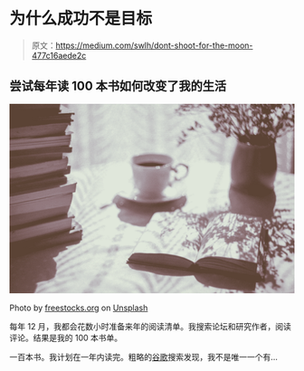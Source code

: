 # 为什么成功不是目标

> 原文：<https://medium.com/swlh/dont-shoot-for-the-moon-477c16aede2c>

## 尝试每年读 100 本书如何改变了我的生活

![](img/594915e7ceed7970ababfa8c4a819bef.png)

Photo by [freestocks.org](https://unsplash.com/@freestocks?utm_source=medium&utm_medium=referral) on [Unsplash](https://unsplash.com?utm_source=medium&utm_medium=referral)

每年 12 月，我都会花数小时准备来年的阅读清单。我搜索论坛和研究作者，阅读评论。结果是我的 100 本书单。

一百本书。我计划在一年内读完。粗略的[谷歌](https://www.google.com/search?source=hp&ei=yLnlXJCdNY28tgXn1YCYAg&q=reading+one+hundred+books+in+a+year&oq=read+one+hundred+books+&gs_l=psy-ab.1.0.0i22i30l2.2498.9057..11217...4.0..0.190.2901.18j10......0....1..gws-wiz.....6..35i39j0j0i131j0i10j0i13j0i13i30j0i8i13i30j33i22i29i30.NVSmT2I4hgs)搜索发现，我不是唯一一个有…